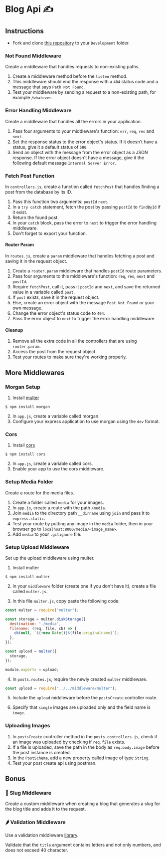 # Blog Api ✍️

## Instructions

- Fork and clone [this repository](https://github.com/JoinCODED/Task-Express-M3-Middlewares-noSQL) to your `Development` folder.

### Not Found Middleware

Create a middleware that handles requests to non-existing paths.

1. Create a middleware method before the `listen` method.
2. This middleware should end the response with a `404` status code and a message that says `Path Not Found`.
3. Test your middleware by sending a request to a non-existing path, for example `/whatever`.

### Error Handling Middleware

Create a middleware that handles all the errors in your application.

1. Pass four arguments to your middleware's function: `err`, `req`, `res` and `next`.
2. Set the response status to the error object's status. If it doesn't have a status, give it a default status of `500`.
3. Send an object with the message from the error object as a JSON response. If the error object doesn't have a message, give it the following default message `Internal Server Error`.

### Fetch Post Function

In `controllers.js`, create a function called `fetchPost` that handles finding a post from the database by its ID.

1. Pass this function two arguments: `postId` `next`.
2. In a `try catch` statement, fetch the post by passing `postId` to `findById` if it exist.
3. Return the found post.
4. In your `catch` block, pass the error to `next` to trigger the error handling middleware.
5. Don't forget to export your function.

#### Router Param

In `routes.js`, create a `param` middleware that handles fetching a post and saving it in the request object.

1. Create a `router.param` middleware that handles `postId` route parameters.
2. Pass four arguments to this middleware's function: `req`, `res`, `next` and `postId`.
3. Require `fetchPost`, call it, pass it `postId` and `next`, and save the returned value in a variable called `post`.
4. If `post` exists, save it in the request object.
5. Else, create an error object with the message `Post Not Found` or your own message.
6. Change the error object's status code to `404`.
7. Pass the error object to `next` to trigger the error handling middleware.

#### Cleanup

1. Remove all the extra code in all the controllers that are using `router.param`.
2. Access the post from the request object.
3. Test your routes to make sure they're working properly.

## More Middlewares

### Morgan Setup

1. Install [multer](https://www.npmjs.com/package/morgan)

```shell
$ npm install morgan
```

2. In `app.js`, create a variable called morgan.
3. Configure your express application to use morgan using the `dev` format.

### Cors

1. Install [cors](https://www.npmjs.com/package/cors)

```shell
$ npm install cors
```

2. In `app.js`, create a variable called cors.
3. Enable your app to use the cors middleware.

### Setup Media Folder

Create a route for the media files.

1. Create a folder called `media` for your images.
2. In `app.js`, create a route with the path `/media`.
3. Join `media` to the directory path `__dirname` using `join` and pass it to `express.static`.
4. Test your route by putting any image in the `media` folder, then in your browser go to `localhost:8000/media/<image_name>`.
5. Add `media` to your `.gitignore` file.

### Setup Upload Middleware

Set up the upload middleware using multer.

1. Install multer

```shell
$ npm install multer
```

2. In your `middleware` folder (create one if you don't have it), create a file called `multer.js`.

3. In this file `multer.js`, copy paste the following code:

```js
const multer = require("multer");

const storage = multer.diskStorage({
  destination: "./media",
  filename: (req, file, cb) => {
    cb(null, `${+new Date()}${file.originalname}`);
  },
});

const upload = multer({
  storage,
});

module.exports = upload;
```

4. In `posts.routes.js`, require the newly created `multer` middleware.

```js
const upload = require("../../middleware/multer");
```

5. Include the `upload` middleware before the `postsCreate` controller route.

6. Specify that `single` images are uploaded only and the field name is `image`.

### Uploading Images

1. In `postsCreate` controller method in the `posts.controllers.js`, check if an image was uploaded by checking if `req.file` exists.
2. If a file is uploaded, save the path in the body as `req.body.image` before the post instance is created.
3. In the `PostSchema`, add a new property called image of type `String`.
4. Test your post create api using postman.

## Bonus

### 🍋 Slug Middleware

Create a custom middleware when creating a blog that generates a slug for the blog title and adds it to the request.

### 🌶 Validation Middleware

Use a validation middleware [library](https://www.npmjs.com/package/express-validation).

Validate that the `title` argument contains letters and not only numbers, and does not exceed 40 character.
